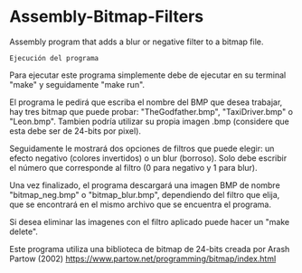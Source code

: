 # Assembly-Bitmap-Filters
Assembly program that adds a blur or negative filter to a bitmap file.

	Ejecución del programa
Para ejecutar este programa simplemente debe de ejecutar en su terminal "make" y seguidamente "make run".

El programa le pedirá que escriba el nombre del BMP que desea trabajar, hay tres bitmap que puede probar: "TheGodfather.bmp", "TaxiDriver.bmp" o "Leon.bmp". Tambien podría utilizar su propia imagen .bmp (considere que esta debe ser de 24-bits por pixel).

Seguidamente le mostrará dos opciones de filtros que puede elegir: un efecto negativo (colores invertidos) o un blur (borroso). Solo debe escribir el número que corresponde al filtro (0 para negativo y 1 para blur).

Una vez finalizado, el programa descargará una imagen BMP de nombre "bitmap_neg.bmp" o "bitmap_blur.bmp", dependiendo del filtro que elija, que se encontrará en el mismo archivo que se encuentra el programa.

Si desea eliminar las imagenes con el filtro aplicado puede hacer un "make delete".

Este programa utiliza una biblioteca de bitmap de 24-bits creada por Arash Partow (2002)
https://www.partow.net/programming/bitmap/index.html

